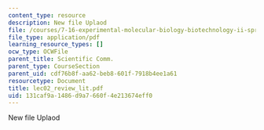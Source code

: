 ```yaml
---
content_type: resource
description: New file Uplaod
file: /courses/7-16-experimental-molecular-biology-biotechnology-ii-spring-2005/131caf9a1486d9a7660f4e213674eff0_lec02_review_lit.pdf
file_type: application/pdf
learning_resource_types: []
ocw_type: OCWFile
parent_title: Scientific Comm.
parent_type: CourseSection
parent_uid: cdf76b8f-aa62-beb8-601f-7918b4ee1a61
resourcetype: Document
title: lec02_review_lit.pdf
uid: 131caf9a-1486-d9a7-660f-4e213674eff0
---
```

New file Uplaod

